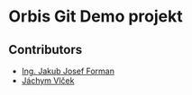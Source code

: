 # Orbis Git Demo projekt

## Contributors

- [Ing. Jakub Josef Forman](https://jakubforman.eu)
- [Jáchym Vlček](https://github.com/KamoNedavamTo)
